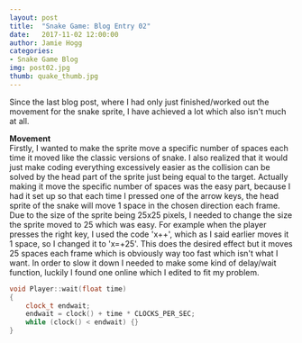 ```yaml
---
layout: post
title:  "Snake Game: Blog Entry 02"
date:   2017-11-02 12:00:00
author: Jamie Hogg
categories: 
- Snake Game Blog
img: post02.jpg
thumb: quake_thumb.jpg
---
```

Since the last blog post, where I had only just finished/worked out the movement for the snake sprite, I have achieved a lot which also isn't much at all. 

<b>Movement</b><BR>
Firstly, I wanted to make the sprite move a specific number of spaces each time it moved like the classic versions of snake. I also realized that it would just make coding everything excessively easier as the collision can be solved by the head part of the sprite just being equal to the target. Actually making it move the specific number of spaces was the easy part, because I had it set up so that each time I pressed one of the arrow keys, the head sprite of the snake will move 1 space in the chosen direction each frame. Due to the size of the sprite being 25x25 pixels, I needed to change the size the sprite moved to 25 which was easy. 
For example when the player presses the right key, I used the code 'x++', which as I said earlier moves it 1 space, so I changed it to 'x=+25'. This does the desired effect but it moves 25 spaces each frame which is obviously way too fast which isn't what I want.
In order to slow it down I needed to make some kind of delay/wait function, luckily I found one online which I edited to fit my problem.

```C++
void Player::wait(float time)
{
	clock_t endwait;
	endwait = clock() + time * CLOCKS_PER_SEC;
	while (clock() < endwait) {}
}
 ```
